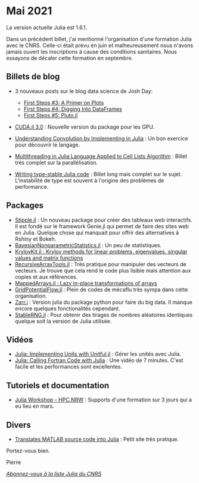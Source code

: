 # Mai 2021 

La version actuelle Julia est 1.6.1. 

Dans un précédent billet, j'ai mentionné l'organisation d'une formation Julia
avec le CNRS. Celle-ci était prévu en juin et malheureusement nous n'avons jamais
ouvert les inscriptions à cause des conditions sanitaires. Nous essayons de décaler 
cette formation en septembre.

## Billets de blog

- 3 nouveaux posts sur le blog data science de Josh Day:

  + [First Steps #3: A Primer on Plots](https://www.juliafordatascience.com/first-steps-3-primer-on-plots/)
  + [First Steps #4: Digging Into DataFrames](https://www.juliafordatascience.com/first-steps-4-dataframes/)
  + [First Steps #5: Pluto.jl](https://www.juliafordatascience.com/first-steps-5-pluto/) 


- [CUDA.jl 3.0](https://juliagpu.org/post/2021-04-09-cuda_3.0/) : Nouvelle version du package pour les GPU. 
- [Understanding Convolution by Implementing in Julia](https://towardsdatascience.com/understanding-convolution-by-implementing-in-julia-3ed744e2e933) : Un bon exercice pour découvrir le langage.
- [Multithreading in Julia Language Applied to Cell Lists Algorithm](https://jaantollander.com/post/multithreading-in-julia-language-applied-to-cell-lists-algorithm/) : Billet très complet sur la parallélisation.
- [Writing type-stable Julia code](https://blog.sintef.com/industry-en/writing-type-stable-julia-code/) : Billet long mais complet sur le sujet. L'instabilité de type est souvent à l'origine des problèmes de performance.

## Packages
- [Stipple.jl](https://github.com/GenieFramework/Stipple.jl) : Un nouveau package pour créer des tableaux web interactifs. Il est fondé sur le framework Genie.jl qui permet de faire des sites web en Julia. Quelque chose qui manquait pour offrir des alternatives à Rshiny et Bokeh.
- [BayesianNonparametricStatistics.jl](https://github.com/Jan-van-Waaij/BayesianNonparametricStatistics.jl) : Un peu de statistiques.
- [KrylovKit.jl : Krylov methods for linear problems, eigenvalues, singular values and matrix functions](https://github.com/Jutho/KrylovKit.jl) 
- [RecursiveArrayTools.jl](https://github.com/SciML/RecursiveArrayTools.jl) : Très pratique pour manipuler des vecteurs de vecteurs. Je trouve que cela rend le code plus lisible mais attention aux copies et aux références.
- [MappedArrays.jl : Lazy in-place transformations of arrays](https://github.com/JuliaArrays/MappedArrays.jl)
- [GridPotentialFlow.jl](https://github.com/JuliaIBPM/GridPotentialFlow.jl) : Plein de codes de mécaflu très sympa dans cette organisation.
- [Zarr.j](https://github.com/meggart/Zarr.jl) : Version julia du package python pour faire du big data. Il manque encore quelques fonctionalités cependant.
- [StableRNG.jl](https://github.com/JuliaRandom/StableRNGs.jl) : Pour obtenir des tirages de nombres aléatoires identiques quelque soit la version de Julia utilisée.

## Vidéos
- [Julia: Implementing Units with Unitful.jl](https://youtu.be/1dZkrkSi328) : Gérer les unités avec Julia.
- [Julia: Calling Fortran Code with Julia](https://youtu.be/RiUrRXDMSYM) : Une vidéo de 7 minutes. C'est facile et les performances sont excellentes.

## Tutoriels et documentation
- [Julia Workshop - HPC.NRW](https://github.com/crstnbr/JuliaNRW21) : Supports d'une formation sur 3 jours qui a eu lieu en mars.

## Divers

- [Translates MATLAB source code into Julia](https://lakras.github.io/matlab-to-julia/) : Petit site très pratique.

Portez-vous bien.

Pierre

[*Abonnez-vous à la liste Julia du CNRS*](https://listes.services.cnrs.fr/wws/subscribe/julia)
